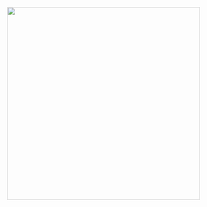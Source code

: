 <div class="head" align="center">
    <img src="https://media.giphy.com/media/KxbHmvL3MGcctzlfdX/giphy.gif" width=450>
</div>
